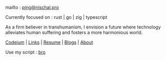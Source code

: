 mailto : ping@nischal.pro

Currently focused on : rust | go | zig | typescript 

As a firm believer in transhumanism, I envision a future where technology alleviates human suffering and fosters a more harmonious world.

[Codeium](https://codeium.com/profile/broisnischal) | [Links](https://nischal-dahal.com.np/links) | [Resume](https://nischal-dahal.com.np/resume) | [Blogs](https://nischal-dahal.com.np/blog) | [About](https://nischal-dahal.com.np/about)


Use my script : [bro]([https://github.com/broisnischal/broisnischal/blob/main/bro](https://github.com/broisnischal/broisnischal/blob/main/bro.md))
